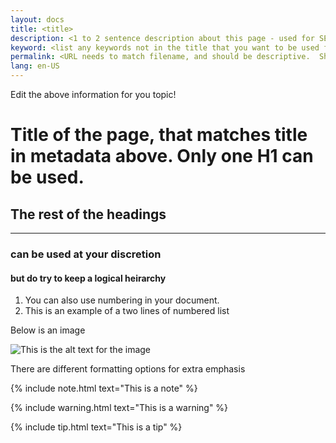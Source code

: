 ```yaml
---
layout: docs
title: <title>
description: <1 to 2 sentence description about this page - used for SEO>
keyword: <list any keywords not in the title that you want to be used for search>
permalink: <URL needs to match filename, and should be descriptive.  Should also include locale and parent folders.  For example, AllJoyn.md - /en-US/Docs/AllJoyn.htm, Downloads - /en-US/Downloads.htm>
lang: en-US
---
```


Edit the above information for you topic!

# Title of the page, that matches title in metadata above.  Only one H1 can be used.

## The rest of the headings
___

### can be used at your discretion

#### but do try to keep a logical heirarchy

1. You can also use numbering in your document.
2. This is an example of a two lines of numbered list

Below is an image

![This is the alt text for the image]({{site.baseurl}}/Resources/images/Octocat.png)

There are different formatting options for extra emphasis

{% include note.html text="This is a note" %}

{% include warning.html text="This is a warning" %}

{% include tip.html text="This is a tip" %}
